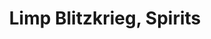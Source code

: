 ---
layout:    post
category:  photos
title:     Limp Blitzkrieg, Spirits
location:  Kraków
thumb:     https://s3.eu-central-1.amazonaws.com/keepthismoment/25.07.2016.limp.blitzkrieg.spirits/IMG_1874.jpg
width:     1000
sets:
           - band_name: Limp Blitzkrieg
             photos:
               - https://s3.eu-central-1.amazonaws.com/keepthismoment/25.07.2016.limp.blitzkrieg.spirits/IMG_1866.jpg
               - https://s3.eu-central-1.amazonaws.com/keepthismoment/25.07.2016.limp.blitzkrieg.spirits/IMG_1843.jpg
               - https://s3.eu-central-1.amazonaws.com/keepthismoment/25.07.2016.limp.blitzkrieg.spirits/IMG_1844.jpg
               - https://s3.eu-central-1.amazonaws.com/keepthismoment/25.07.2016.limp.blitzkrieg.spirits/IMG_1845.jpg
               - https://s3.eu-central-1.amazonaws.com/keepthismoment/25.07.2016.limp.blitzkrieg.spirits/IMG_1850.jpg
               - https://s3.eu-central-1.amazonaws.com/keepthismoment/25.07.2016.limp.blitzkrieg.spirits/IMG_1847.jpg
               - https://s3.eu-central-1.amazonaws.com/keepthismoment/25.07.2016.limp.blitzkrieg.spirits/IMG_1853.jpg
               - https://s3.eu-central-1.amazonaws.com/keepthismoment/25.07.2016.limp.blitzkrieg.spirits/IMG_1842.jpg

           - band_name: SPIRITS
             photos:
               - https://s3.eu-central-1.amazonaws.com/keepthismoment/25.07.2016.limp.blitzkrieg.spirits/IMG_1868.jpg
               - https://s3.eu-central-1.amazonaws.com/keepthismoment/25.07.2016.limp.blitzkrieg.spirits/IMG_1885.jpg
               - https://s3.eu-central-1.amazonaws.com/keepthismoment/25.07.2016.limp.blitzkrieg.spirits/IMG_1872.jpg
               - https://s3.eu-central-1.amazonaws.com/keepthismoment/25.07.2016.limp.blitzkrieg.spirits/IMG_1887.jpg
               - https://s3.eu-central-1.amazonaws.com/keepthismoment/25.07.2016.limp.blitzkrieg.spirits/IMG_1870.jpg
               - https://s3.eu-central-1.amazonaws.com/keepthismoment/25.07.2016.limp.blitzkrieg.spirits/IMG_1869.jpg
               - https://s3.eu-central-1.amazonaws.com/keepthismoment/25.07.2016.limp.blitzkrieg.spirits/IMG_1882.jpg
               - https://s3.eu-central-1.amazonaws.com/keepthismoment/25.07.2016.limp.blitzkrieg.spirits/IMG_1875.jpg
               - https://s3.eu-central-1.amazonaws.com/keepthismoment/25.07.2016.limp.blitzkrieg.spirits/IMG_1888.jpg
               - https://s3.eu-central-1.amazonaws.com/keepthismoment/25.07.2016.limp.blitzkrieg.spirits/IMG_1879.jpg
               - https://s3.eu-central-1.amazonaws.com/keepthismoment/25.07.2016.limp.blitzkrieg.spirits/IMG_1889.jpg
               - https://s3.eu-central-1.amazonaws.com/keepthismoment/25.07.2016.limp.blitzkrieg.spirits/IMG_1874.jpg
---
